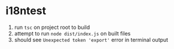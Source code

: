 # i18ntest

1. run `tsc` on project root to build
2. attempt to run `node dist/index.js` on built files
3. should see `Unexpected token 'export'` error in terminal output
